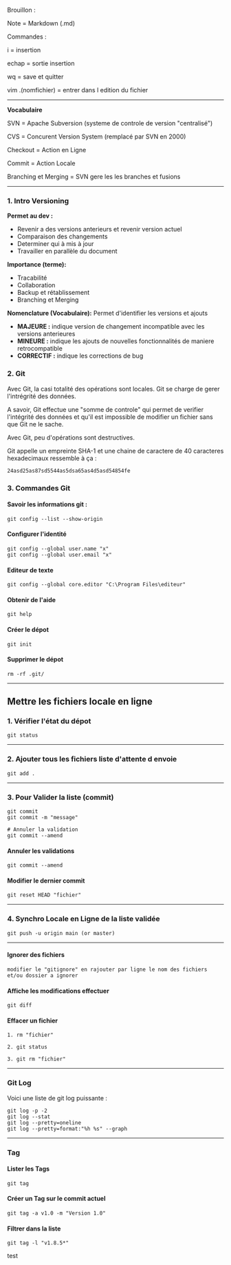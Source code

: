 Brouillon :

Note = Markdown (.md)

Commandes :

i = insertion

echap = sortie insertion

wq = save et quitter

vim .(nomfichier) = entrer dans l edition du fichier

-------------
**Vocabulaire**

SVN = Apache Subversion (systeme de controle de version "centralisé")

CVS = Concurent Version System (remplacé par SVN en 2000)

Checkout = Action en Ligne

Commit = Action Locale

Branching et Merging = SVN gere les les branches et fusions

-------------
### 1. Intro Versioning

__Permet au dev :__
- Revenir a des versions anterieurs et revenir version actuel
- Comparaison des changements
- Determiner qui à mis à jour
- Travailler en parallèle du document

__Importance (terme):__
- Tracabilité
- Collaboration
- Backup et rétablissement
- Branching et Merging

__Nomenclature (Vocabulaire):__
Permet d'identifier les versions et ajouts
- **MAJEURE :** indique version de changement incompatible avec les versions anterieures
- **MINEURE :** indique les ajouts de nouvelles fonctionnalités de maniere retrocompatible
- **CORRECTIF :** indique les corrections de bug


### 2. Git
Avec Git, la casi totalité des opérations sont locales.
Git se charge de gerer l'intrégrité des données.

A savoir, Git effectue une "somme de controle" qui permet de verifier l'intégrité des données et qu'il est impossible de modifier un fichier sans que Git ne le sache.

Avec Git, peu d'opérations sont destructives.

Git appelle un empreinte SHA-1 et une chaine de caractere de 40 caracteres hexadecimaux ressemble à ça :
```
24asd25as87sd5544as5dsa65as4d5asd54854fe
```

### 3. Commandes Git

#### Savoir les informations git :
```
git config --list --show-origin
```
#### Configurer l'identité
```
git config --global user.name "x"
git config --global user.email "x"
```

#### Editeur de texte
```
git config --global core.editor "C:\Program Files\editeur"
```

#### Obtenir de l'aide
```
git help
```

#### Créer le dépot
```
git init
```

#### Supprimer le dépot
```
rm -rf .git/
```

-------------
## Mettre les fichiers locale en ligne
### 1. Vérifier l'état du dépot
```
git status
```
-------------
### 2. Ajouter tous les fichiers liste d'attente d envoie
```
git add .
```
-------------
### 3. Pour Valider la liste (commit)
```
git commit
git commit -m "message"

# Annuler la validation
git commit --amend
```
#### Annuler les validations
```
git commit --amend
```

#### Modifier le dernier commit
```
git reset HEAD "fichier"
```
-------------
### 4. Synchro Locale en Ligne de la liste validée
```
git push -u origin main (or master)
```

-------------
#### Ignorer des fichiers
```
modifier le "gitignore" en rajouter par ligne le nom des fichiers et/ou dossier a ignorer
```

#### Affiche les modifications effectuer
```
git diff
```


#### Effacer un fichier
```
1. rm "fichier"

2. git status

3. git rm "fichier"
```
-------------
### Git Log

Voici une liste de git log puissante :
```
git log -p -2
git log --stat
git log --pretty=oneline
git log --pretty=format:"%h %s" --graph
```
-------------
### Tag
#### Lister les Tags
```
git tag
```
#### Créer un Tag sur le commit actuel
```
git tag -a v1.0 -m "Version 1.0"
```
#### Filtrer dans la liste
```
git tag -l "v1.8.5*"
```

test